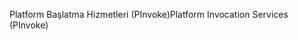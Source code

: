 <span data-ttu-id="a9e18-101">Platform Başlatma Hizmetleri (PInvoke)</span><span class="sxs-lookup"><span data-stu-id="a9e18-101">Platform Invocation Services (PInvoke)</span></span>